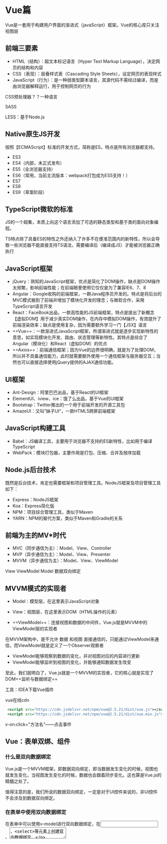 # Vue篇

Vue是一套用于构建用户界面的渐进式（javaScript）框架。Vue的核心库只关注视图层



## 前端三要素

- HTML（结构）：超文本标记语言（Hyper Text Markup Language），决定网页的结构和内容
- CSS（表现）：层叠样式表（Cascading Style Sheets），设定网页的表现样式
- JavaScript（行为）：是一种弱类型脚本语言，其源代码不需经过编译，而是由浏览器解释运行，用于控制网页的行为

CSS预处理器？？一种语言

SASS

LESS：基于Node.js

## Native原生JS开发

按照【ECMAScript】标准的开发方式，简称是ES，特点是所有浏览器都支持。

- ES3
- ES4（内部，未正式发布）
- ES5（全浏览器支持）
- ES6（常用，当前主流版本：webpack打包成为ES5支持！）
- ES7
- ES8
- ES9（草案阶段）



## TypeScript微软的标准

JS的一个超集，本质上向这个语言添加了可选的静态类型和基于类的面向对象编程。

TS特点除了具备ES的特性之外还纳入了许多不在便准范围内的新特性，所以会导致一些浏览器不能直接支持TS语法，需要编译后（编译成JS）才能被浏览器正确执行



## JavaScript框架

- jQuery：熟知的JavaScript框架，优点是简化了DOM操作，缺点是DOM操作太频繁，影响前端性能；在前端眼里使用它仅仅是为了兼容IE6、7、8
- Angular：Google收购的前端框架，一群Java程序员开发的。特点是将后台的MVC模式搬到了前端并增加了模块化开发的理念；与微软合作，采用TypeScript语言开发
- React：FaceBook出品，一款高性能的JS前端框架，特点是提出了新概念【虚拟DOM】用于减少真实DOM操作，在内存中模拟DOM操作，有效提升了前端渲染效率；缺点是使用复杂，因为需要额外学习一门【JSX】语言
- ==Vue==：一款渐进式JavaScript框架，所谓渐进式就是逐步实现新特性的意思，如实现模块化开发、路由、状态管理等新特性。其特点是综合了Angular（模块化）和React（虚拟DOM）的优点
- ==Axios==：前端通信框架；因为Vue的边界很明确，就是为了处理DOM，所以并不具备通信能力，此时就需要额外使用一个通信框架与服务器交互；当然也可以直接选择使用jQuery提供的AJAX通信功能。

## UI框架

- Ant-Design：阿里巴巴出品，基于React的UI框架
- ElementUI、iview、ice：饿了么出品，基于Vue的UI框架
- Bootstrap：Twitter推出的一个用于前端开发的开源工具包
- AmazeUI：又叫”妹子UI“，一款HTML5跨屏前端框架

## JavaScript构建工具

- Babel：JS编译工具，主要用于浏览器不支持的ES新特性，比如用于编译TypeScript
- WebPack：模块打包器，主要作用是打包、压缩、合并及按序加载



## Node.js后台技术

既然是后台技术，肯定也需要框架和项目管理工具。NodeJS框架及项目管理工具如下：

- Express：NodeJS框架
- Koa：Express简化版
- NPM：项目综合管理工具，类似于Maven
- YARN：NPM的替代方案，类似于Maven和Gradle的关系



## 前端为主的MV*时代

- MVC（同步通信为主）：Model、View、Controller
- MVP（异步通信为主）：Model、View、Presenter
- MVVM（异步通信为主）：Model、View、ViewModel



View   ViewModel Model  数据双向绑定

## MVVM模式的实现者

- Model：模型层，在这里表示JavaScript对象

- View：视图层，在这里表示DOM（HTML操作的元素）
- ==ViewModel==：连接视图和数据的中间件，Vue.js就是MVVM中的ViewModel层的实现者

在MVVM架构中，是不允许 数据 和视图 直接通信的，只能通过ViewModel来通信，而ViewModel就是定义了一个Observer观察者

- ViewModel能够观察到数据的变化，并对视图对应的内容进行更新
- ViewModel能够监听到视图的变化，并能够通知数据发生改变

至此，我们就明白了，Vue.js就是一个MVVM的实现者，它的核心就是实现了DOM==监听与数据绑定==



工具：IDEA下载Vue插件

vue在线cdn

```xml
 <script src="https://cdn.jsdelivr.net/npm/vue@2.5.21/dist/vue.js"></script>
 <script src="https://cdn.jsdelivr.net/npm/vue@2.5.21/dist/vue.min.js"></script>
```

v-on:click="方法名"——点击事件



## Vue：表单双绑、组件

### 什么是双向数据绑定

Vue.js是一个MVVM框架，即数据双向绑定，即当数据发生变化的时候，视图也就发生变化，当视图发生变化的时候，数据也会跟着同步变化。这也算是Vue.js的精髓之处了。

值得注意的是，我们所说的数据双向绑定，一定是对于UI控件来说的，非UI控件不会涉及到数据双向绑定。



### 在表单中使用双向数据绑定

在表单中可以使用v-model进行双向数据绑定，在<input>、<textarea>、<select>等元素上创建双向数据绑定。

### Vue组件

```js
// 定义一个组件【就是一个模板】
Vue.component("uncle", {
    props: ['item'],//如果不用props，就取不到外面的item值
    template: '<li>{{item}}</li>'
});
```



## Vue：Axios异步通信

### 什么是Axios

Axios是一个开源的可以用在浏览器端和NodeJS的异步通信框架，它的主要作用就是实现AJAX异步通信，其功能特点如下：

- 从浏览器中创建`XMLHttpRequests`
- 从node.js创建http请求
- 支持Promise API 【JS中链式编程】
- 拦截请求和响应
- 转换请求数据和响应数据
- 取消请求
- 自动转换JSON数据
- 客户端支持防御XSRF（跨站请求伪造）

GitHub：https://github.com/axios/axios

中文文档：http://www.axios-js.com/

### 为什么要使用Axios

由于Vue.js是一个视图层框架并且作者（尤雨溪）严格准守SoC(关注度分离原则)，所以Vue.js并不包含AJAX的通信功能，为了解决通信问题，作者单独开发了一个名为vue-resource的插件，不过在进入2.0版本以后停止了对该插件的维护并推荐了Axios框架。少用jQuery,因为它操作Dom太频繁！

在线cdn

~~~html
<script src="https://unpkg.com/axios/dist/axios.min.js"></script>
~~~



## 计算属性

计算出来的结果，保存在属性中。

计算就是个函数，简单点说，它就是一个能够将计算结果缓存起来的属性（将行为转化成了静态的属性），仅此而已；可以想象为==缓存==













